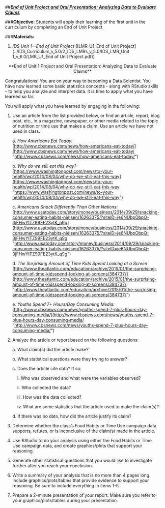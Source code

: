 ##***<u>End of Unit Project and Oral Presentation: Analyzing Data to Evaluate Claims</u>***

###**Objective:**
Students will apply their learning of the first unit in the curriculum by completing an End of Unit Project.

###**Materials:**
1. *IDS Unit 1—End of Unit Project* ([LMR_U1_End of Unit Project](../IDS_Curriculum_v_5.0/2_IDS_LMRs_v_5.0/IDS_LMR_Unit 1_v_6.0/LMR_U1_End of Unit Project.pdf))

<center>**End of Unit 1 Project and Oral Presentation: Analyzing Data to Evaluate Claims**</center>

Congratulations! You are on your way to becoming a Data Scientist. You have now learned some basic
statistics concepts - along with RStudio skills - to help you analyze and interpret data. It is time to apply
what you have learned so far.

You will apply what you have learned by engaging in the following:

1. Use an article from the list provided below, or find an article, report, blog post, etc., in a
magazine, newspaper, or other media related to the topic of nutrition or time use that makes a
claim. Use an article we have not used in class.

    a. *How Americans Eat Today:*<br>
    [http://www.cbsnews.com/news/how-americans-eat-today/](http://www.cbsnews.com/news/how-americans-eat-today/ "http://www.cbsnews.com/news/how-americans-eat-today/")    

    b. *Why do we still eat this way?:*<br> 
    [https://www.washingtonpost.com/news/to-your-health/wp/2014/08/04/why-do-we-still-eat-this-way](https://www.washingtonpost.com/news/to-your-health/wp/2014/08/04/why-do-we-still-eat-this-way "https://www.washingtonpost.com/news/to-your-health/wp/2014/08/04/why-do-we-still-eat-this-way")

    c. *Americans Snack Differently Than Other Nations:*<br>
    [http://www.usatoday.com/story/money/business/2014/09/29/snacking-consumer-eating-habits-nielsen/16263375/?siteID=je6NUbpObpQ-3jFHwYITZ99FE23ytK_q9g](http://www.usatoday.com/story/money/business/2014/09/29/snacking-consumer-eating-habits-nielsen/16263375/?siteID=je6NUbpObpQ-3jFHwYITZ99FE23ytK_q9g "http://www.usatoday.com/story/money/business/2014/09/29/snacking-consumer-eating-habits-nielsen/16263375/?siteID=je6NUbpObpQ-3jFHwYITZ99FE23ytK_q9g")    

    d. *The Surprising Amount of Time Kids Spend Looking at a Screen*<br> [http://www.theatlantic.com/education/archive/2015/01/the-surprising-amount-of-time-kidsspend-looking-at-screens/384737/](http://www.theatlantic.com/education/archive/2015/01/the-surprising-amount-of-time-kidsspend-looking-at-screens/384737/ "http://www.theatlantic.com/education/archive/2015/01/the-surprising-amount-of-time-kidsspend-looking-at-screens/384737/")
    

    e. *Youths Spend 7+ Hours/Day Consuming Media:*<br>
    [http://www.cbsnews.com/news/youths-spend-7-plus-hours-day-consuming-media/](http://www.cbsnews.com/news/youths-spend-7-plus-hours-day-consuming-media/ "http://www.cbsnews.com/news/youths-spend-7-plus-hours-day-consuming-media/")    

2. Analyze the article or report based on the following questions:

    a. What claim(s) did the article make?

    b. What statistical questions were they trying to answer?

    c. Does the article cite data? If so:

    &nbsp;&nbsp;&nbsp;&nbsp;i. Who was observed and what were the variables observed?

    &nbsp;&nbsp;&nbsp;&nbsp;ii. Who collected the data?

    &nbsp;&nbsp;&nbsp;&nbsp;iii. How was the data collected?

    &nbsp;&nbsp;&nbsp;&nbsp;iv. What are some statistics that the article used to make the claim(s)?

    d. If there was no data, how did the article justify its claim?

3. Determine whether the class’s Food Habits or Time Use campaign data supports, refutes, or is
inconclusive of the claim(s) made in the article.

4. Use RStudio to do your analysis using either the Food Habits or Time Use campaign data, and
create graphics/plots that support your reasoning.

5. Generate other statistical questions that you would like to investigate further after you reach your
conclusion.

6. Write a summary of your analysis that is no more than 4 pages long. Include graphics/plots/tables
that provide evidence to support your reasoning. Be sure to include everything in items 1-5.

7. Prepare a 2-minute presentation of your report. Make sure you refer to your graphics/plots/tables
during your presentation.